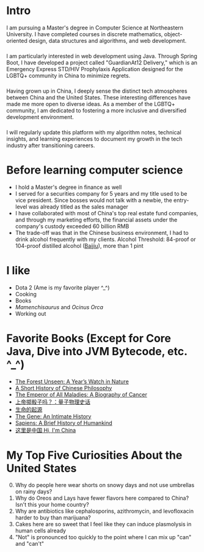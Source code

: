 # Intro

I am pursuing a Master's degree in Computer Science at Northeastern University. I have completed courses in discrete mathematics, object-oriented design, data structures and algorithms, and web development. 
### 
I am particularly interested in web development using Java. Through Spring Boot, I have developed a project called "GuardianAt12 Delivery," which is an Emergency Express STD/HIV Prophylaxis Application designed for the LGBTQ+ community in China to minimize regrets.
### 
Having grown up in China, I deeply sense the distinct tech atmospheres between China and the United States. These interesting differences have made me more open to diverse ideas. As a member of the LGBTQ+ community, I am dedicated to fostering a more inclusive and diversified development environment. 
### 
I will regularly update this platform with my algorithm notes, technical insights, and learning experiences to document my growth in the tech industry after transitioning careers.

# Before learning computer science

- I hold a Master's degree in finance as well
- I served for a securities company for 5 years and my title used to be vice president. Since bosses would not talk with a newbie, the entry-level was already titled as the sales manager
- I have collaborated with most of China's top real estate fund companies, and through my marketing efforts, the financial assets under the company's custody exceeded 60 billion RMB
- The trade-off was that in the Chinese business environment, I had to drink alcohol frequently with my clients. Alcohol Threshold: 84-proof or 104-proof distilled alcohol ([Baijiu](https://en.wikipedia.org/wiki/Baijiu)), more than 1 pint

# I like

- Dota 2 (Ame is my favorite player ^_^)
- Cooking 
- Books
- *Mamenchisaurus* and *Ocinus Orca*
- Working out

# Favorite Books (Except for Core Java, Dive into JVM Bytecode, etc. ^_^)

- [The Forest Unseen: A Year’s Watch in Nature](https://www.goodreads.com/book/show/11797368-the-forest-unseen)
- [A Short History of Chinese Philosophy](https://www.goodreads.com/book/show/31907.A_Short_History_of_Chinese_Philosophy)
- [ The Emperor of All Maladies: A Biography of Cancer](https://www.goodreads.com/book/show/7170627-the-emperor-of-all-maladies)
- [上帝掷骰子吗？：量子物理史话](https://www.goodreads.com/book/show/52318685)
- [ 生命的起源](https://www.goodreads.com/book/show/60053348)
- [ The Gene: An Intimate History](https://www.goodreads.com/book/show/27276428-the-gene)
- [Sapiens: A Brief History of Humankind](https://www.goodreads.com/book/show/23692271-sapiens)
- [ 这里是中国 Hi, I'm China](https://www.goodreads.com/book/show/54503414-2019)

# My Top Five Curiosities About the United States

0. Why do people here wear shorts on snowy days and not use umbrellas on rainy days?
1. Why do Oreos and Lays have fewer flavors here compared to China? Isn't this your home country?
2. Why are antibiotics like cephalosporins, azithromycin, and levofloxacin harder to buy than marijuana? 
3. Cakes here are so sweet that I feel like they can induce plasmolysis in human cells already
4.  "Not" is pronounced too quickly to the point where I can mix up "can" and "can't"

